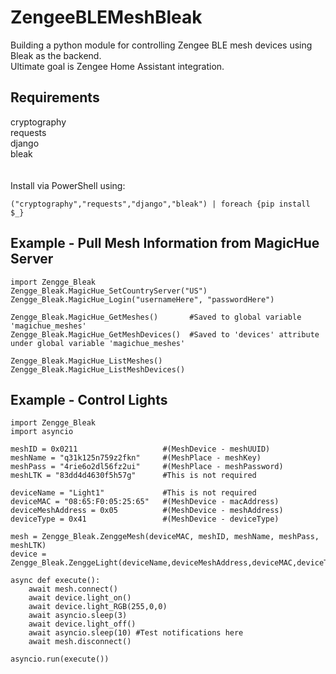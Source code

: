 ZengeeBLEMeshBleak
=========================================
Building a python module for controlling Zengee BLE mesh devices using Bleak as the backend.<br/>
Ultimate goal is Zengee Home Assistant integration.<br/>

Requirements
------------
cryptography<br/>
requests <br/>
django<br/>
bleak<br/>
<br/>
<br/>
Install via PowerShell using:<br/>
```
("cryptography","requests","django","bleak") | foreach {pip install $_}
```

Example - Pull Mesh Information from MagicHue Server
----------------------------------------
```
import Zengge_Bleak
Zengge_Bleak.MagicHue_SetCountryServer("US")
Zengge_Bleak.MagicHue_Login("usernameHere", "passwordHere")

Zengge_Bleak.MagicHue_GetMeshes()       #Saved to global variable 'magichue_meshes'
Zengge_Bleak.MagicHue_GetMeshDevices()  #Saved to 'devices' attribute under global variable 'magichue_meshes'

Zengge_Bleak.MagicHue_ListMeshes()
Zengge_Bleak.MagicHue_ListMeshDevices()
```

Example - Control Lights
----------------------------
```
import Zengge_Bleak
import asyncio

meshID = 0x0211                   #(MeshDevice - meshUUID)
meshName = "q31k125n759z2fkn"     #(MeshPlace - meshKey)
meshPass = "4rie6o2dl56fz2ui"     #(MeshPlace - meshPassword)
meshLTK = "83dd4d4630f5h57g"      #This is not required

deviceName = "Light1"             #This is not required
deviceMAC = "08:65:F0:05:25:65"   #(MeshDevice - macAddress)
deviceMeshAddress = 0x05          #(MeshDevice - meshAddress)
deviceType = 0x41                 #(MeshDevice - deviceType)

mesh = Zengge_Bleak.ZenggeMesh(deviceMAC, meshID, meshName, meshPass, meshLTK)
device = Zengge_Bleak.ZenggeLight(deviceName,deviceMeshAddress,deviceMAC,deviceType,0,0,0,0,mesh)

async def execute():
    await mesh.connect()
    await device.light_on()
    await device.light_RGB(255,0,0)
    await asyncio.sleep(3)
    await device.light_off()
    await asyncio.sleep(10) #Test notifications here
    await mesh.disconnect()

asyncio.run(execute())
```
